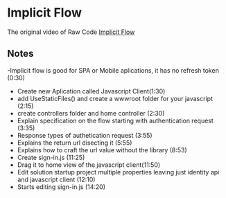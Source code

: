 # Implicit Flow
The original video of Raw Code 
[Implicit Flow](https://www.youtube.com/watch?v=WQM_3Mm1Ewo&list=PLOeFnOV9YBa7dnrjpOG6lMpcyd7Wn7E8V&index=16)

## Notes

-Implicit flow is good for SPA or Mobile aplications, it has no refresh token (0:30)
- Create new Aplication called Javascript Client(1:30)
- add UseStaticFiles() and create a wwwroot folder for your javascript (2:15)
- create controllers folder and home controller (2:30)
- Explain specification on the flow starting with authentication request (3:35)
- Response types of authetication request (3:55)
- Explains the return url disecting it (5:55)
- Explains how to craft the url value without the library (8:53)
- Create sign-in.js (11:25)
- Drag it to home view of the javascript client(11:50)
- Edit solution startup project multiple properties leaving just identity api and javascript client (12:10)
- Starts editing sign-in.js (14:20)
